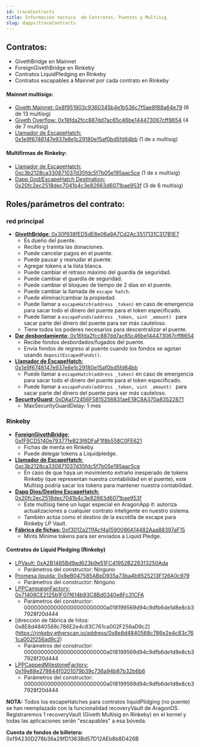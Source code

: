 ```yaml
---
id: traceContracts
title: Información tecnica  de Contratos, Puentes y Multisig
slug: dapps/traceContracts
---
```


## Contratos:
* GivethBridge en Mainnet
* ForeignGivethBridge en Rinkeby
* Contratos LiquidPledging en Rinkeby
* Contratos escapables a Mainnet por cada contrato en Rinkeby


#### Mainnet multisigs:
* [Giveth Mainnet: 0x8f951903c9360345b4e1b536c7f5ae8f88a64e79](https://etherscan.io/address/0x8f951903c9360345b4e1b536c7f5ae8f88a64e79) (6 de 13 multisig)
* [Giveth Overflow: 0x16fda2fcc887dd7ac65c46be144473067cff8654](https://etherscan.io/address/0x16fda2fcc887dd7ac65c46be144473067cff8654) (4 de 7 multisig)
* [Llamador de EscapeHatch: 0x1e9f6746147e937e8e1c29180e15af0bd5fd64bb](https://etherscan.io/address/0x1e9f6746147e937e8e1c29180e15af0bd5fd64bb) (1 de x multisig)

#### Multifirmas de Rinkeby:
* [Llamador de EscapeHatch: 0xc3b2128ca330871037d35fdc5f7b05e195aac5ce](https://rinkeby.etherscan.io/address/0xc3b2128ca330871037d35fdc5f7b05e195aac5ce) (1 de x multisig)
* [Dapp God/EscapeHatch Destination: 0x20fc2ec2518dec7041b4c3e82663d6071bae953f](https://rinkeby.etherscan.io/address/0x20fc2ec2518dec7041b4c3e82663d6071bae953f) (3 de 6 multisig)


 ## Roles/parámetros del contrato:
### red principal
 - [**GivethBridge**: 0x30f938fED5dE6e06a9A7Cd2Ac3517131C317B1E7](https://etherscan.io/address/0x30f938fED5dE6e06a9A7Cd2Ac3517131C317B1E7)
     - Es dueño del puente.
     - Recibe y tramita las donaciones.
     - Puede cancelar pagos en el puente.
     - Puede pausar y reanudar el puente.
     - Agregar tokens a la lista blanca.
     - Puede cambiar el retraso máximo del guardia de seguridad.
     - Puede cambiar el guardia de seguridad.
     - Puede cambiar el bloqueo de tiempo de 2 días en el puente.
     - Puede cambiar la llamada de `escape hatch`.
     - Puede eliminar/cambiar la propiedad.
     - Puede llamar a `escapeHatch(address _token)` en caso de emergencia para sacar todo el dinero del puente para el token especificado.
     - Puede llamar a `escapeFunds(address _token, uint _amount) ` para sacar parte del dinero del puente para ser más cauteloso.
     - Tiene todos los poderes necesarios para descentralizar el puente.
 - [**Dar desbordamiento**: 0x16fda2fcc887dd7ac65c46be144473067cff8654](https://etherscan.io/address/0x16fda2fcc887dd7ac65c46be144473067cff8654)
     - Recibe fondos desbordados/fugados del puente.
     - Envía fondos de regreso al puente cuando los fondos se agotan usando `depositEscapedFunds()`.
 - [**Llamador de EscapeHatch**: 0x1e9f6746147e937e8e1c29180e15af0bd5fd64bb](https://etherscan.io/address/0x1e9f6746147e937e8e1c29180e15af0bd5fd64bb)
     - Puede llamar a `escapeHatch(address _token)` en caso de emergencia para sacar todo el dinero del puente para el token especificado.
     - Puede llamar a `escapeFunds(address _token, uint _amount) ` para sacar parte del dinero del puente para ser más cauteloso.
 - [**SecurityGuard**: 0xDAa172456F5815256831aeE19C8A370a83522871](https://etherscan.io/address/0xDAa172456F5815256831aeE19C8A370a83522871)
     - MaxSecurityGuardDelay: 1 mes

### Rinkeby
 - [**ForeignGivethBridge**: 0xfF9CD5140e79377feB23f6DFaF1f8b558C0FE621](https://rinkeby.etherscan.io/address/0xff9cd5140e79377feb23f6dfaf1f8b558c0fe621)
      - Fichas de menta en Rinkeby.
      - Puede delegar tokens a Liquidpledge.
 - [**Llamador de EscapeHatch**: 0xc3b2128ca330871037d35fdc5f7b05e195aac5ce](https://rinkeby.etherscan.io/address/0xc3b2128ca330871037d35fdc5f7b05e195aac5ce)
     - En caso de que haya un movimiento extraño inesperado de tokens Rinkeby (que representan nuestra contabilidad en el puente), este Multisig podría sacar los tokens para mantener nuestra contabilidad.
 - [**Dapp Dios/Destino EscapeHatch**: 0x20fc2ec2518dec7041b4c3e82663d6071bae953f](https://rinkeby.etherscan.io/address/0x20fc2ec2518dec7041b4c3e82663d6071bae953f)
     - Este multisig tiene un lugar especial en AragonApp it: autoriza actualizaciones a cualquier contrato inteligente en nuestro sistema.
     - También actúa como el destino de la escotilla de escape para Rinkeby LP Vault.
- [**Fábrica de fichas:** 0xf3012a211fAcf4a1590086A14482Aaa88397aF15](https://rinkeby.etherscan.io/address/0xf3012a211facf4a1590086a14482aaa88397af15)
    - Mints Minime tokens para ser enviados a Liquid Pledge.
#### Contratos de Liquid Pledging (Rinkeby)
 - [LPVault: 0xA2B1485Bd9ad623b9e51FC41952B226313250Ada](https://rinkeby.etherscan.io/address/0xa2b1485bd9ad623b9e51fc41952b226313250ada)
    - Parámetros del constructor: Ninguno
 - [Promesa líquida: 0x8eB047585ABeD935a73ba4b9525213F126A0c979](https://rinkeby.etherscan.io/address/0x8eb047585abed935a73ba4b9525213f126a0c979)
    - Parámetros del constructor: Ninguno
 - [LPPCampaignFactory: 0x71408CE2125b1F07f614b93C8Bd0340e8Fc31CFA](https://rinkeby.etherscan.io/address/0x71408CE2125b1F07f614b93C8Bd0340e8Fc31CFA)
    - Parámetros del constructor: 0000000000000000000000000a018199569d94c9dfb6de1d8e8cb37928f20d444
 - [dirección de fábrica de hitos: 0x8E8d4840568c786E2e4c83C761ca002F256aD9c2] (https://rinkeby.etherscan.io/address/0x8e8d4840568c786e2e4c83c761ca002f256ad9c2)
    - Parámetros del constructor: 0000000000000000000000000a018199569d94c9dfb6de1d8e8cb37928f20d444
 - [LPPCappedMilestoneFactory: 0x19e88e279844f0201079b39c736a94b87b32b6b6](https://rinkeby.etherscan.io/address/0x19e88e279844f0201079b39c736a94b87b32b6b6)
    - Parámetros del constructor: 0000000000000000000000000a018199569d94c9dfb6de1d8e8cb37928f20d444

**NOTA:** Todos los escapeHatches para contratos liquidPlidging (no puente) se han reemplazado con la funcionalidad recoveryVault de AragonOS. Registraremos 1 recoveryVault (Giveth Multisig en Rinkeby) en el kernel y todas las aplicaciones serán "escapables" a esa bóveda.

**Cuenta de fondos de billetera:** 0xf94230D278b36a29fD1363Bd57D12AEb8b8D426B